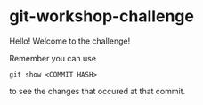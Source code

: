 # git-workshop-challenge

Hello! Welcome to the challenge!

Remember you can use 

```
git show <COMMIT HASH>
```
to see the changes that occured at that commit.
